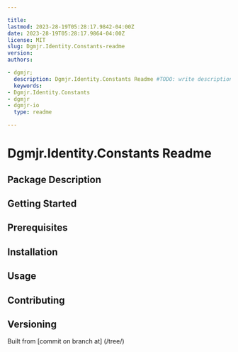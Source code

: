 ```yaml
---

title:
lastmod: 2023-28-19T05:28:17.9842-04:00Z
date: 2023-28-19T05:28:17.9864-04:00Z
license: MIT
slug: Dgmjr.Identity.Constants-readme
version:
authors:

- dgmjr;
  description: Dgmjr.Identity.Constants Readme #TODO: write description for Dgmjr.Identity.Constants Readme
  keywords:
- Dgmjr.Identity.Constants
- dgmjr
- dgmjr-io
  type: readme

---
```


# Dgmjr.Identity.Constants Readme

<!-- TODO: Write the contents of the Dgmjr.Identity.Constants Readme file -->

## Package Description

## Getting Started

## Prerequisites

## Installation

## Usage

## Contributing

## Versioning

Built from [commit on branch at]
(/tree/)

